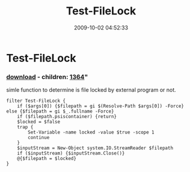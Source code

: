 ﻿---
pid:            1363
parent:         0
children:       1364
poster:         Vadims Podans
title:          Test-FileLock
date:           2009-10-02 04:52:33
format:         posh
---

# Test-FileLock

### [download](1363.ps1) - children: [1364](1364.md)"

simle function to determine is file locked by external program or not.

```posh
filter Test-FileLock {
    if ($args[0]) {$filepath = gi $(Resolve-Path $args[0]) -Force} else {$filepath = gi $_.fullname -Force}
    if ($filepath.psiscontainer) {return}
    $locked = $false
    trap {
        Set-Variable -name locked -value $true -scope 1
        continue
    }
    $inputStream = New-Object system.IO.StreamReader $filepath
    if ($inputStream) {$inputStream.Close()}
    @{$filepath = $locked}
}
```
